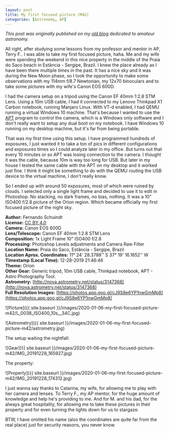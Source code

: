 ```yaml
---
layout: post
title: My first focused picture (M42)
categories: [Astronomy, AP]
---
```


*This post was originally published on my [old blog](https://boredprogrammer.postach.io/post/my-first-focused-picture-m42) dedicated to amateur astronomy.*

All right, after studying some lessons from my professor and mentor in AP, Terry F.. I was able to take my first focused picture, haha.
Me and my wife were spending the weekend in this nice property in the middle of the Praia do Saco beach in Estância - Sergipe, Brazil. I knew the place already as I have been there multiple times in the past. It has a nice sky and it was during the New Moon phase, so I took the opportunity to make some observations with my 114mm f/8.7 Newtonian, my 12x70 binoculars and to take some pictures with my wife's Canon EOS 600D.

I had the camera setup on a tripod using the Canon EF 40mm 1:2.8 STM Lens. Using a 10m USB cable, I had it connected to my Lenovo Thinkpad X1 Carbon notebook, running Manjaro Linux. With VT-d enabled, I had QEMU running a virtual Windows 10 machine. That's because I wanted to use the [APT](https://ideiki.com/astro/Default.aspx) program to control the camera, which is a Windows only software and I don't really want to setup any dual boot on my notebook. I have Windows 10 running on my desktop machine, but it's far from being portable.

That was my first time using this setup. I have programmed hundreds of exposures, I just wanted it to take a ton of pics in different configurations and exposures times so I could analyze later in my office. But turns out that every 10 minutes or so APT was losing connection to the camera. I thought it was the cable, because 10m is way too long for USB. But later in my house I tested the same cable with the APT on my desktop and it worked just fine. I think it might be something to do with the QEMU routing the USB device to the virtual machine, I don't really know.

So I ended up with around 50 exposures, most of which were ruined by clouds. I selected only a single light frame and decided to use it to edit in Photoshop. No stacking, no dark frames, no bias, nothing. It was a 10" ISO400 f/2.8 picture of the Orion region. Which became officially my first focused picture of the night sky.

**Author:** Fernando Schuindt  
**License:** [CC BY 4.0](https://creativecommons.org/licenses/by/4.0/)  
**Camera:** Canon EOS 600D  
**Lens/Telescope:** Canon EF 40mm 1:2.8 STM Lens  
**Composition:** 1x Light Frame 10" ISO400 f/2.8  
**Processing:** Photoshop Levels adjustments and Camera Raw Filter  
**Location Name:** Praia do Saco, Estância - Sergipe, Brazil  
**Location Aprox. Coordinates:** 11° 24' 28.3788'' S 37° 19' 16.1652'' W  
**Timestamp (Local Time):** 12-28-2019 21:46:46  
**Theme:** Orion  
**Other Gear:** Generic tripod, 10m USB cable, Thinkpad notebook, APT - Astro Photography Tool.  
**Astrometry:** [http://nova.astrometry.net/status/3147368](http://nova.astrometry.net/status/3147368)  
**Full Resolution Images:** [https://photos.app.goo.gl/cJ9S8e6YP1nwGmMp8](https://photos.app.goo.gl/cJ9S8e6YP1nwGmMp8)  

![Picture]({{ site.baseurl }}/images/2020-01-06-my-first-focused-picture-m42/L_0038_ISO400_10s__34C.jpg)

![Astrometry]({{ site.baseurl }}/images/2020-01-06-my-first-focused-picture-m42/astrometry.jpg)

The setup waiting the nightfall:

![Gear]({{ site.baseurl }}/images/2020-01-06-my-first-focused-picture-m42/IMG_20191228_165927.jpg)

The property:

![Property]({{ site.baseurl }}/images/2020-01-06-my-first-focused-picture-m42/IMG_20191228_174312.jpg)

I just wanna say thanks to Catarina, my wife, for allowing me to play with her camera and lenses. To Terry F., my AP mentor, for the huge amount of knowledge and help he's providing to me. And for M. and his dad, for the always great hospitality, for allowing me to take these pictures in their property and for even turning the lights down for us to stargaze.

BTW, I have omitted his name (also the coordinates are quite far from the real place) just for security reasons, you never know.
